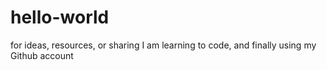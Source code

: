 # hello-world
for ideas, resources, or sharing
I am learning to code, and finally using my Github account
